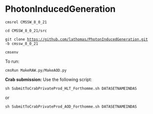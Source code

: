 # PhotonInducedGeneration

<code>cmsrel  CMSSW_8_0_21</code>

<code>cd CMSSW_8_0_21/src</code>

<code>git clone https://github.com/lathomas/PhotonInducedGeneration.git -b cmssw_8_0_21 </code>

<code>cmsenv</code>

To run: 

<code>cmsRun MakeRAW.py/MakeAOD.py  </code>

<b>Crab submission:</b> 
Use the following script:

<code>sh SubmitToCrabPrivateProd_HLT_Forthomme.sh  DATASETNAMEINDAS </code>

or 

<code>sh SubmitToCrabPrivateProd_AOD_Forthomme.sh  DATASETNAMEINDAS </code>





